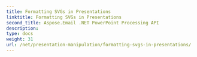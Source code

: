 ```yaml
---
title: Formatting SVGs in Presentations
linktitle: Formatting SVGs in Presentations
second_title: Aspose.Email .NET PowerPoint Processing API
description: 
type: docs
weight: 31
url: /net/presentation-manipulation/formatting-svgs-in-presentations/
---
```

